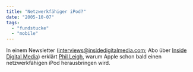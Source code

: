```yaml
---
title: "Netzwerkfähiger iPod?"
date: "2005-10-07"
tags: 
  - "fundstucke"
  - "mobile"
---
```


In einem Newsletter (interviews@insidedigitalmedia.com; Abo über [Inside Digital Media](http://www.insidedigitalmedia.com/)) erklärt [Phil Leigh](http://www.insidedigitalmedia.com/about.php), warum Apple schon bald einen netzwerkfähigen iPod herausbringen wird.
